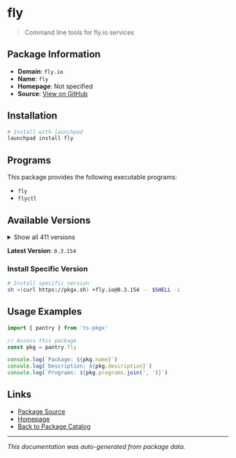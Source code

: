 # fly

> Command line tools for fly.io services

## Package Information

- **Domain**: `fly.io`
- **Name**: `fly`
- **Homepage**: Not specified
- **Source**: [View on GitHub](https://github.com/pkgxdev/pantry/tree/main/projects/fly.io/package.yml)

## Installation

```bash
# Install with launchpad
launchpad install fly
```

## Programs

This package provides the following executable programs:

- `fly`
- `flyctl`

## Available Versions

<details>
<summary>Show all 411 versions</summary>

- `0.3.154`, `0.3.153`, `0.3.152`, `0.3.151`, `0.3.149`
- `0.3.148`, `0.3.147`, `0.3.146`, `0.3.145`, `0.3.144`
- `0.3.143`, `0.3.142`, `0.3.141`, `0.3.140`, `0.3.139`
- `0.3.138`, `0.3.137`, `0.3.136`, `0.3.135`, `0.3.134`
- `0.3.132`, `0.3.131`, `0.3.130`, `0.3.129`, `0.3.128`
- `0.3.126`, `0.3.125`, `0.3.124`, `0.3.123`, `0.3.122`
- `0.3.121`, `0.3.120`, `0.3.119`, `0.3.118`, `0.3.117`
- `0.3.116`, `0.3.115`, `0.3.114`, `0.3.113`, `0.3.112`
- `0.3.110`, `0.3.108`, `0.3.107`, `0.3.106`, `0.3.105`
- `0.3.104`, `0.3.103`, `0.3.102`, `0.3.101`, `0.3.99`
- `0.3.98`, `0.3.97`, `0.3.96`, `0.3.95`, `0.3.94`
- `0.3.93`, `0.3.92`, `0.3.91`, `0.3.90`, `0.3.89`
- `0.3.87`, `0.3.86`, `0.3.85`, `0.3.84`, `0.3.83`
- `0.3.82`, `0.3.81`, `0.3.80`, `0.3.79`, `0.3.78`
- `0.3.77`, `0.3.75`, `0.3.74`, `0.3.73`, `0.3.72`
- `0.3.71`, `0.3.70`, `0.3.69`, `0.3.68`, `0.3.67`
- `0.3.66`, `0.3.65`, `0.3.64`, `0.3.63`, `0.3.62`
- `0.3.61`, `0.3.60`, `0.3.59`, `0.3.58`, `0.3.57`
- `0.3.56`, `0.3.55`, `0.3.54`, `0.3.53`, `0.3.52`
- `0.3.51`, `0.3.50`, `0.3.49`, `0.3.48`, `0.3.47`
- `0.3.46`, `0.3.45`, `0.3.44`, `0.3.43`, `0.3.42`
- `0.3.41`, `0.3.40`, `0.3.39`, `0.3.38`, `0.3.37`
- `0.3.36`, `0.3.35`, `0.3.34`, `0.3.33`, `0.3.32`
- `0.3.31`, `0.3.30`, `0.3.29`, `0.3.28`, `0.3.27`
- `0.3.25`, `0.3.24`, `0.3.23`, `0.3.22`, `0.3.18`
- `0.3.17`, `0.3.16`, `0.3.15`, `0.3.14`, `0.3.13`
- `0.3.12`, `0.3.11`, `0.3.10`, `0.3.8`, `0.3.7`
- `0.3.6`, `0.3.5`, `0.3.4`, `0.3.2`, `0.3.1`
- `0.3.0`, `0.2.127`, `0.2.126`, `0.2.125`, `0.2.124`
- `0.2.123`, `0.2.122`, `0.2.121`, `0.2.120`, `0.2.119`
- `0.2.118`, `0.2.117`, `0.2.116`, `0.2.115`, `0.2.114`
- `0.2.112`, `0.2.111`, `0.2.110`, `0.2.109`, `0.2.108`
- `0.2.107`, `0.2.106`, `0.2.104`, `0.2.103`, `0.2.102`
- `0.2.101`, `0.2.100`, `0.2.99`, `0.2.98`, `0.2.97`
- `0.2.96`, `0.2.95`, `0.2.94`, `0.2.92`, `0.2.91`
- `0.2.90`, `0.2.89`, `0.2.88`, `0.2.87`, `0.2.86`
- `0.2.85`, `0.2.84`, `0.2.80`, `0.2.73`, `0.2.72`
- `0.2.71`, `0.2.69`, `0.2.68`, `0.2.67`, `0.2.66`
- `0.2.65`, `0.2.64`, `0.2.63`, `0.2.62`, `0.2.61`
- `0.2.60`, `0.2.59`, `0.2.58`, `0.2.57`, `0.2.56`
- `0.2.55`, `0.2.54`, `0.2.53`, `0.2.52`, `0.2.51`
- `0.2.50`, `0.2.49`, `0.2.48`, `0.2.47`, `0.2.46`
- `0.2.45`, `0.2.44`, `0.2.43`, `0.2.42`, `0.2.41`
- `0.2.40`, `0.2.39`, `0.2.38`, `0.2.37`, `0.2.36`
- `0.2.35`, `0.2.34`, `0.2.33`, `0.2.32`, `0.2.31`
- `0.2.30`, `0.2.29`, `0.2.28`, `0.2.27`, `0.2.26`
- `0.2.25`, `0.2.24`, `0.2.23`, `0.2.22`, `0.2.21`
- `0.2.20`, `0.2.19`, `0.2.18`, `0.2.17`, `0.2.16`
- `0.2.15`, `0.2.14`, `0.2.13`, `0.2.12`, `0.2.11`
- `0.2.10`, `0.2.9`, `0.2.8`, `0.2.7`, `0.2.6`
- `0.2.5`, `0.2.4`, `0.2.3`, `0.2.2`, `0.2.1`
- `0.2.0`, `0.1.149`, `0.1.148`, `0.1.147`, `0.1.146`
- `0.1.145`, `0.1.144`, `0.1.143`, `0.1.142`, `0.1.141`
- `0.1.140`, `0.1.139`, `0.1.138`, `0.1.137`, `0.1.136`
- `0.1.135`, `0.1.134`, `0.1.133`, `0.1.132`, `0.1.131`
- `0.1.130`, `0.1.129`, `0.1.128`, `0.1.127`, `0.1.126`
- `0.1.125`, `0.1.124`, `0.1.123`, `0.1.122`, `0.1.121`
- `0.1.120`, `0.1.119`, `0.1.118`, `0.1.117`, `0.1.115`
- `0.1.114`, `0.1.112`, `0.1.111`, `0.1.110`, `0.1.109`
- `0.1.108`, `0.1.107`, `0.1.106`, `0.1.104`, `0.1.103`
- `0.1.102`, `0.1.101`, `0.1.100`, `0.1.99`, `0.1.98`
- `0.1.97`, `0.1.96`, `0.1.95`, `0.1.94`, `0.1.93`
- `0.1.92`, `0.1.91`, `0.1.90`, `0.1.89`, `0.1.88`
- `0.1.87`, `0.1.86`, `0.1.85`, `0.1.84`, `0.1.83`
- `0.1.82`, `0.1.81`, `0.1.80`, `0.1.79`, `0.1.78`
- `0.1.77`, `0.1.76`, `0.1.75`, `0.1.71`, `0.1.70`
- `0.1.69`, `0.1.68`, `0.1.67`, `0.1.66`, `0.1.65`
- `0.1.64`, `0.1.63`, `0.1.62`, `0.1.61`, `0.1.60`
- `0.1.59`, `0.1.58`, `0.1.57`, `0.1.56`, `0.1.55`
- `0.1.54`, `0.1.53`, `0.1.52`, `0.1.51`, `0.1.50`
- `0.1.49`, `0.1.48`, `0.1.47`, `0.1.46`, `0.1.45`
- `0.1.44`, `0.1.43`, `0.1.42`, `0.1.41`, `0.1.40`
- `0.1.39`, `0.1.38`, `0.1.37`, `0.1.36`, `0.1.35`
- `0.1.34`, `0.1.33`, `0.1.32`, `0.1.31`, `0.1.30`
- `0.1.29`, `0.1.28`, `0.1.27`, `0.1.26`, `0.1.25`
- `0.1.24`, `0.1.23`, `0.1.22`, `0.1.21`, `0.1.20`
- `0.1.19`, `0.1.18`, `0.1.17`, `0.1.16`, `0.1.15`
- `0.1.14`, `0.1.13`, `0.1.12`, `0.1.11`, `0.1.10`
- `0.1.9`, `0.1.8`, `0.1.7`, `0.1.6`, `0.1.5`
- `0.1.4`, `0.1.3`, `0.1.2`, `0.1.1`, `0.1.0`
- `0.0.559`, `0.0.558`, `0.0.557`, `0.0.556`, `0.0.555`
- `0.0.554`, `0.0.553`, `0.0.552`, `0.0.551`, `0.0.550`
- `0.0.548`

</details>

**Latest Version**: `0.3.154`

### Install Specific Version

```bash
# Install specific version
sh <(curl https://pkgx.sh) +fly.io@0.3.154 -- $SHELL -i
```

## Usage Examples

```typescript
import { pantry } from 'ts-pkgx'

// Access this package
const pkg = pantry.fly

console.log(`Package: ${pkg.name}`)
console.log(`Description: ${pkg.description}`)
console.log(`Programs: ${pkg.programs.join(', ')}`)
```

## Links

- [Package Source](https://github.com/pkgxdev/pantry/tree/main/projects/fly.io/package.yml)
- [Homepage](#)
- [Back to Package Catalog](../../package-catalog.md)

---

*This documentation was auto-generated from package data.*
